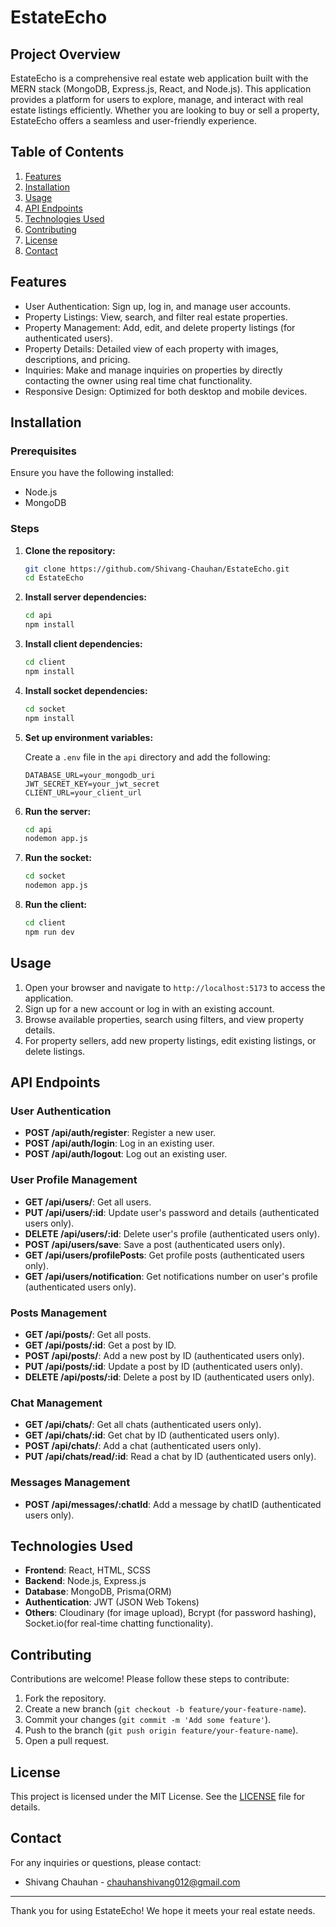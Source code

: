 # EstateEcho

## Project Overview

EstateEcho is a comprehensive real estate web application built with the MERN stack (MongoDB, Express.js, React, and Node.js). This application provides a platform for users to explore, manage, and interact with real estate listings efficiently. Whether you are looking to buy or sell a property, EstateEcho offers a seamless and user-friendly experience.
## Table of Contents

1. [Features](#features)
2. [Installation](#installation)
3. [Usage](#usage)
4. [API Endpoints](#api-endpoints)
5. [Technologies Used](#technologies-used)
6. [Contributing](#contributing)
7. [License](#license)
8. [Contact](#contact)

## Features

- User Authentication: Sign up, log in, and manage user accounts.
- Property Listings: View, search, and filter real estate properties.
- Property Management: Add, edit, and delete property listings (for authenticated users).
- Property Details: Detailed view of each property with images, descriptions, and pricing.
- Inquiries: Make and manage inquiries on properties by directly contacting the owner using real time chat functionality.
- Responsive Design: Optimized for both desktop and mobile devices.

## Installation

### Prerequisites

Ensure you have the following installed:

- Node.js
- MongoDB

### Steps

1. **Clone the repository:**

   ```bash
   git clone https://github.com/Shivang-Chauhan/EstateEcho.git
   cd EstateEcho
   ```

2. **Install server dependencies:**

   ```bash
   cd api
   npm install
   ```

3. **Install client dependencies:**

   ```bash
   cd client
   npm install
   ```
   
4. **Install socket dependencies:**

   ```bash
   cd socket
   npm install
   ```

5. **Set up environment variables:**

   Create a `.env` file in the `api` directory and add the following:

   ```plaintext
   DATABASE_URL=your_mongodb_uri
   JWT_SECRET_KEY=your_jwt_secret
   CLIENT_URL=your_client_url
   ```

6. **Run the server:**

   ```bash
   cd api
   nodemon app.js
   ```

7. **Run the socket:**

   ```bash
   cd socket
   nodemon app.js
   ```

8. **Run the client:**

   ```bash
   cd client
   npm run dev
   ```

## Usage

1. Open your browser and navigate to `http://localhost:5173` to access the application.
2. Sign up for a new account or log in with an existing account.
3. Browse available properties, search using filters, and view property details.
4. For property sellers, add new property listings, edit existing listings, or delete listings.

## API Endpoints

### User Authentication

- **POST /api/auth/register**: Register a new user.
- **POST /api/auth/login**: Log in an existing user.
- **POST /api/auth/logout**: Log out an existing user.

### User Profile Management

- **GET /api/users/**: Get all users.
- **PUT /api/users/:id**: Update user's password and details (authenticated users only).
- **DELETE /api/users/:id**: Delete user's profile (authenticated users only).
- **POST /api/users/save**: Save a post (authenticated users only).
- **GET /api/users/profilePosts**: Get profile posts (authenticated users only).
- **GET /api/users/notification**: Get notifications number on user's profile (authenticated users only).

### Posts Management

- **GET /api/posts/**: Get all posts.
- **GET /api/posts/:id**: Get a post by ID.
- **POST /api/posts/**: Add a new post by ID (authenticated users only).
- **PUT /api/posts/:id**: Update a post by ID (authenticated users only).
- **DELETE /api/posts/:id**: Delete a post by ID (authenticated users only).

### Chat Management

- **GET /api/chats/**: Get all chats (authenticated users only).
- **GET /api/chats/:id**: Get chat by ID (authenticated users only).
- **POST /api/chats/**: Add a chat (authenticated users only).
- **PUT /api/chats/read/:id**: Read a chat by ID (authenticated users only).

### Messages Management

- **POST /api/messages/:chatId**: Add a message by chatID (authenticated users only).

## Technologies Used

- **Frontend**: React, HTML, SCSS
- **Backend**: Node.js, Express.js
- **Database**: MongoDB, Prisma(ORM)
- **Authentication**: JWT (JSON Web Tokens)
- **Others**: Cloudinary (for image upload), Bcrypt (for password hashing), Socket.io(for real-time chatting functionality).

## Contributing

Contributions are welcome! Please follow these steps to contribute:

1. Fork the repository.
2. Create a new branch (`git checkout -b feature/your-feature-name`).
3. Commit your changes (`git commit -m 'Add some feature'`).
4. Push to the branch (`git push origin feature/your-feature-name`).
5. Open a pull request.

## License

This project is licensed under the MIT License. See the [LICENSE](LICENSE) file for details.

## Contact

For any inquiries or questions, please contact:

- Shivang Chauhan - [chauhanshivang012@gmail.com](mailto:chauhanshivang012@gmail.com)

---

Thank you for using EstateEcho! We hope it meets your real estate needs.
